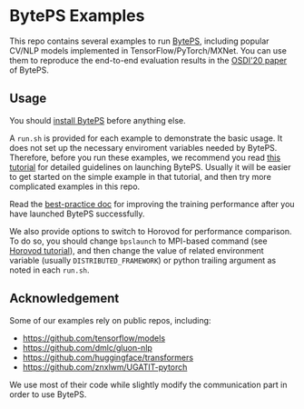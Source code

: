 # BytePS Examples

This repo contains several examples to run [BytePS](https://github.com/bytedance/byteps/), including popular CV/NLP models implemented in TensorFlow/PyTorch/MXNet. You can use them to reproduce the end-to-end evaluation results in the [OSDI'20 paper](https://www.usenix.org/conference/osdi20/presentation/jiang) of BytePS.

## Usage

You should [install BytePS](https://github.com/bytedance/byteps/#quick-start) before anything else. 

A `run.sh` is provided for each example to demonstrate the basic usage. It does not set up the necessary enviroment variables needed by BytePS. Therefore, before you run these examples, we recommend you read [this tutorial](https://github.com/bytedance/byteps/blob/master/docs/step-by-step-tutorial.md) for detailed guidelines on launching BytePS. Usually it will be easier to get started on the simple example in that tutorial, and then try more complicated examples in this repo.

Read the [best-practice doc](https://github.com/bytedance/byteps/blob/master/docs/best-practice.md) for improving the training performance after you have launched BytePS successfully.

We also provide options to switch to Horovod for performance comparison. To do so, you should change `bpslaunch` to MPI-based command (see [Horovod tutorial](https://github.com/horovod/horovod#running-horovod)), and then change the value of related environment variable (usually `DISTRIBUTED_FRAMEWORK`) or python trailing argument as noted in each `run.sh`.

## Acknowledgement

Some of our examples rely on public repos, including:
- https://github.com/tensorflow/models
- https://github.com/dmlc/gluon-nlp
- https://github.com/huggingface/transformers
- https://github.com/znxlwm/UGATIT-pytorch

We use most of their code while slightly modify the communication part in order to use BytePS. 